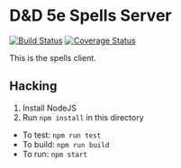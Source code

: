 # D&D 5e Spells Server

[![Build Status](https://travis-ci.org/spellslot/client.svg?branch=master)](https://travis-ci.org/spellslot/client)
[![Coverage Status](https://coveralls.io/repos/github/spellslot/client/badge.svg?branch=master&service=github)](https://coveralls.io/github/spellslot/client?branch=master&service=github)

This is the spells client.

## Hacking

1. Install NodeJS
2. Run `npm install` in this directory

* To test: `npm run test`
* To build: `npm run build`
* To run: `npm start`
